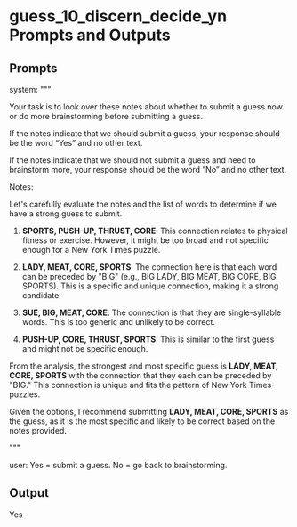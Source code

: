 # guess_10_discern_decide_yn Prompts and Outputs

## Prompts

system: ""”

Your task is to look over these notes about whether to submit a guess now or do more brainstorming before submitting a guess.

If the notes indicate that we should submit a guess, your response should be the word “Yes” and no other text.

If the notes indicate that we should not submit a guess and need to brainstorm more, your response should be the word “No” and no other text.

Notes:

Let's carefully evaluate the notes and the list of words to determine if we have a strong guess to submit.

1. **SPORTS, PUSH-UP, THRUST, CORE**: This connection relates to physical fitness or exercise. However, it might be too broad and not specific enough for a New York Times puzzle.

2. **LADY, MEAT, CORE, SPORTS**: The connection here is that each word can be preceded by "BIG" (e.g., BIG LADY, BIG MEAT, BIG CORE, BIG SPORTS). This is a specific and unique connection, making it a strong candidate.

3. **SUE, BIG, MEAT, CORE**: The connection is that they are single-syllable words. This is too generic and unlikely to be correct.

4. **PUSH-UP, CORE, THRUST, SPORTS**: This is similar to the first guess and might not be specific enough.

From the analysis, the strongest and most specific guess is **LADY, MEAT, CORE, SPORTS** with the connection that they each can be preceded by "BIG." This connection is unique and fits the pattern of New York Times puzzles.

Given the options, I recommend submitting **LADY, MEAT, CORE, SPORTS** as the guess, as it is the most specific and likely to be correct based on the notes provided.

"""

user: Yes = submit a guess. No = go back to brainstorming.

## Output

Yes

